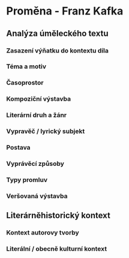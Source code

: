 # Proměna - Franz Kafka

## Analýza úměleckého textu

### Zasazení výňatku do kontextu díla

### Téma a motiv

### Časoprostor

### Kompoziční výstavba

### Literární druh a žánr

### Vypravěč / lyrický subjekt

### Postava

### Vyprávěcí způsoby

### Typy promluv

### Veršovaná výstavba

## Literárněhistorický kontext

### Kontext autorovy tvorby

### Literální / obecně kulturní kontext
